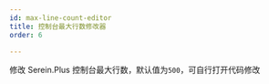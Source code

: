 ```yaml
---
id: max-line-count-editor
title: 控制台最大行数修改器
order: 6

---
```



修改 Serein.Plus 控制台最大行数，默认值为`500`，可自行打开代码修改

